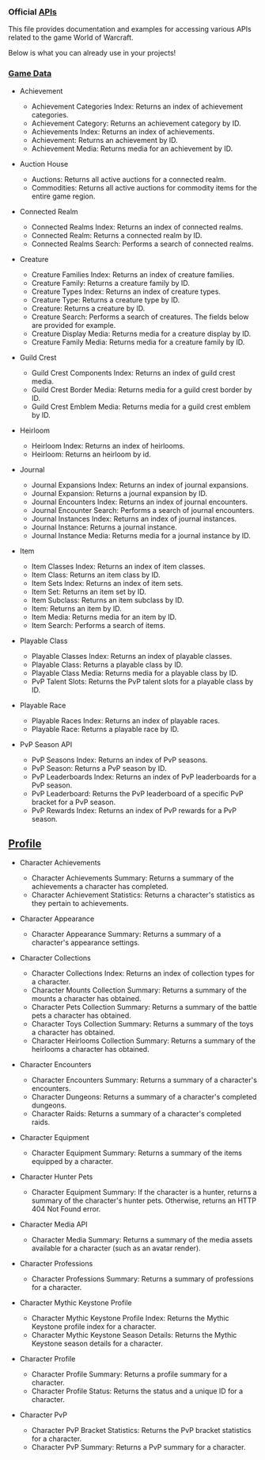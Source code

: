 ### Official [APIs](https://develop.battle.net/documentation/world-of-warcraft)

This file provides documentation and examples for accessing various APIs related to the game World of Warcraft.

Below is what you can already use in your projects!

### [Game Data](https://develop.battle.net/documentation/world-of-warcraft/game-data-apis)


- Achievement
  - Achievement Categories Index: Returns an index of achievement categories.
  - Achievement Category: Returns an achievement category by ID.
  - Achievements Index: Returns an index of achievements.
  - Achievement: Returns an achievement by ID.
  - Achievement Media: Returns media for an achievement by ID.


- Auction House
  - Auctions: Returns all active auctions for a connected realm.
  - Commodities: Returns all active auctions for commodity items for the entire game region.


- Connected Realm
  - Connected Realms Index: Returns an index of connected realms.
  - Connected Realm: Returns a connected realm by ID.
  - Connected Realms Search: Performs a search of connected realms.


- Creature
  - Creature Families Index: Returns an index of creature families.
  - Creature Family: Returns a creature family by ID.
  - Creature Types Index: Returns an index of creature types.
  - Creature Type: Returns a creature type by ID.
  - Creature: Returns a creature by ID.
  - Creature Search: Performs a search of creatures. The fields below are provided for example.
  - Creature Display Media: Returns media for a creature display by ID.
  - Creature Family Media: Returns media for a creature family by ID.


- Guild Crest
  - Guild Crest Components Index: Returns an index of guild crest media.
  - Guild Crest Border Media: Returns media for a guild crest border by ID.
  - Guild Crest Emblem Media: Returns media for a guild crest emblem by ID.
  

- Heirloom
  - Heirloom Index: Returns an index of heirlooms.
  - Heirloom: Returns an heirloom by id.

- Journal
  - Journal Expansions Index: Returns an index of journal expansions.
  - Journal Expansion: Returns a journal expansion by ID.
  - Journal Encounters Index: Returns an index of journal encounters.
  - Journal Encounter Search: Performs a search of journal encounters.
  - Journal Instances Index: Returns an index of journal instances.
  - Journal Instance: Returns a journal instance.
  - Journal Instance Media: Returns media for a journal instance by ID.

- Item
  - Item Classes Index: Returns an index of item classes.
  - Item Class: Returns an item class by ID.
  - Item Sets Index: Returns an index of item sets.
  - Item Set: Returns an item set by ID.
  - Item Subclass: Returns an item subclass by ID.
  - Item: Returns an item by ID.
  - Item Media: Returns media for an item by ID.
  - Item Search: Performs a search of items.

- Playable Class
  - Playable Classes Index: Returns an index of playable classes.
  - Playable Class: Returns a playable class by ID.
  - Playable Class Media: Returns media for a playable class by ID.
  - PvP Talent Slots: Returns the PvP talent slots for a playable class by ID.

- Playable Race
  - Playable Races Index: Returns an index of playable races.
  - Playable Race: Returns a playable race by ID.

- PvP Season API
  - PvP Seasons Index: Returns an index of PvP seasons.
  - PvP Season: Returns a PvP season by ID.
  - PvP Leaderboards Index: Returns an index of PvP leaderboards for a PvP season.
  - PvP Leaderboard: Returns the PvP leaderboard of a specific PvP bracket for a PvP season.
  - PvP Rewards Index: Returns an index of PvP rewards for a PvP season.


## [Profile](https://develop.battle.net/documentation/world-of-warcraft/profile-apis)


- Character Achievements
  - Character Achievements Summary: Returns a summary of the achievements a character has completed.
  - Character Achievement Statistics: Returns a character's statistics as they pertain to achievements.


- Character Appearance
  - Character Appearance Summary: Returns a summary of a character's appearance settings.


- Character Collections
  - Character Collections Index: Returns an index of collection types for a character.
  - Character Mounts Collection Summary: Returns a summary of the mounts a character has obtained.
  - Character Pets Collection Summary: Returns a summary of the battle pets a character has obtained.
  - Character Toys Collection Summary: Returns a summary of the toys a character has obtained.
  - Character Heirlooms Collection Summary: Returns a summary of the heirlooms a character has obtained.


- Character Encounters
  - Character Encounters Summary: Returns a summary of a character's encounters.
  - Character Dungeons: Returns a summary of a character's completed dungeons.
  - Character Raids: Returns a summary of a character's completed raids.


- Character Equipment
  - Character Equipment Summary: Returns a summary of the items equipped by a character.


- Character Hunter Pets
  - Character Equipment Summary: If the character is a hunter, returns a summary of the character's hunter pets. Otherwise, returns an HTTP 404 Not Found error.


- Character Media API
  - Character Media Summary: Returns a summary of the media assets available for a character (such as an avatar render).


- Character Professions
  - Character Professions Summary: Returns a summary of professions for a character.


- Character Mythic Keystone Profile
  - Character Mythic Keystone Profile Index: Returns the Mythic Keystone profile index for a character.
  - Character Mythic Keystone Season Details: Returns the Mythic Keystone season details for a character.


- Character Profile
  - Character Profile Summary: Returns a profile summary for a character.
  - Character Profile Status: Returns the status and a unique ID for a character.


- Character PvP
  - Character PvP Bracket Statistics: Returns the PvP bracket statistics for a character.
  - Character PvP Summary: Returns a PvP summary for a character.
